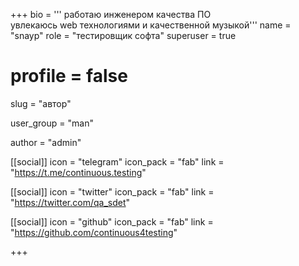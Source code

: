+++
bio = '''
работаю инженером качества ПО \
увлекаюсь web технологиями и качественной музыкой'''
name = "snayp"
role = "тестировщик софта"
superuser = true
# profile = false
slug = "автор"

user_group = "man"

author = "admin"

[[social]]
  icon = "telegram"
  icon_pack = "fab"
  link = "https://t.me/continuous.testing"

[[social]]
  icon = "twitter"
  icon_pack = "fab"
  link = "https://twitter.com/qa_sdet"

[[social]]
  icon = "github"
  icon_pack = "fab"
  link = "https://github.com/continuous4testing"

+++
